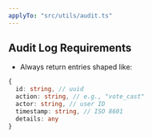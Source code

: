 ```yaml
---
applyTo: "src/utils/audit.ts"
---
```


## Audit Log Requirements
- Always return entries shaped like:

```ts
{
  id: string, // uuid
  action: string, // e.g., "vote_cast"
  actor: string, // user ID
  timestamp: string, // ISO 8601
  details: any
}

